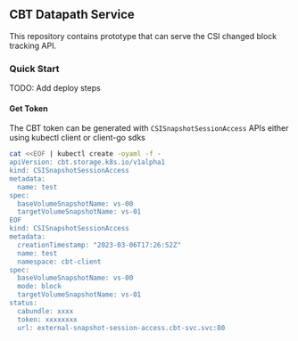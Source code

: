 ## CBT Datapath Service

This repository contains prototype that can serve the CSI changed block tracking API.


### Quick Start

TODO: Add deploy steps


#### Get Token

The CBT token can be generated with `CSISnapshotSessionAccess` APIs either using kubectl client or client-go sdks

```bash
cat <<EOF | kubectl create -oyaml -f -                                                                                                                    
apiVersion: cbt.storage.k8s.io/v1alpha1
kind: CSISnapshotSessionAccess
metadata:
  name: test
spec:
  baseVolumeSnapshotName: vs-00                                                               
  targetVolumeSnapshotName: vs-01                                                                                                                                                            mode: block
EOF                                                                                                                                                                                        apiVersion: cbt.storage.k8s.io/v1alpha1
kind: CSISnapshotSessionAccess
metadata:                           
  creationTimestamp: "2023-03-06T17:26:52Z"
  name: test
  namespace: cbt-client
spec:
  baseVolumeSnapshotName: vs-00
  mode: block
  targetVolumeSnapshotName: vs-01
status:
  cabundle: xxxx
  token: xxxxxxxx
  url: external-snapshot-session-access.cbt-svc.svc:80
```
